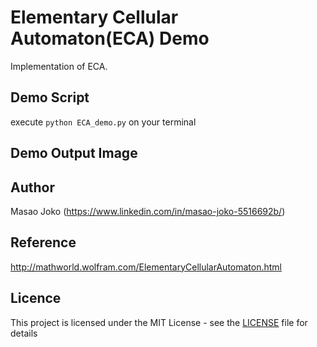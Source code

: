 # Elementary Cellular Automaton(ECA) Demo
Implementation of ECA.

## Demo Script
execute `python ECA_demo.py` on your terminal

## Demo Output Image


## Author 
Masao Joko (https://www.linkedin.com/in/masao-joko-5516692b/)

## Reference 
http://mathworld.wolfram.com/ElementaryCellularAutomaton.html

## Licence 
This project is licensed under the MIT License - see the [LICENSE](/LICENSE) file for details
